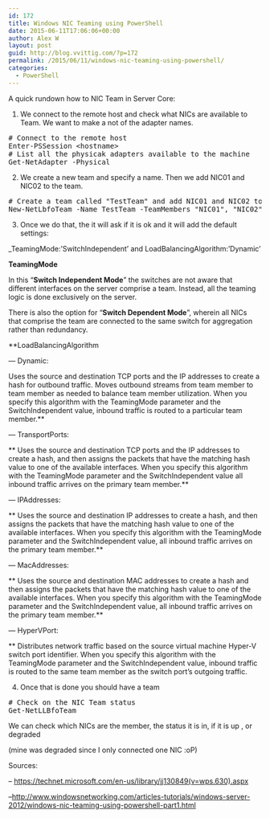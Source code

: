```yaml
---
id: 172
title: Windows NIC Teaming using PowerShell
date: 2015-06-11T17:06:06+00:00
author: Alex W
layout: post
guid: http://blog.vvittig.com/?p=172
permalink: /2015/06/11/windows-nic-teaming-using-powershell/
categories:
  - PowerShell
---
```

A quick rundown how to NIC Team in Server Core:

1. We connect to the remote host and check what NICs are available to Team. We want to make a not of the adapter names.

<pre class="lang:ps decode:true"># Connect to the remote host
Enter-PSSession &lt;hostname&gt;
# List all the physicak adapters available to the machine
Get-NetAdapter -Physical</pre>

2. We create a new team and specify a name. Then we add NIC01 and NIC02 to the team.

<pre class="lang:ps decode:true"># Create a team called "TestTeam" and add NIC01 and NIC02 to the team
New-NetLbfoTeam -Name TestTeam -TeamMembers "NIC01", "NIC02"</pre>

3. Once we do that, the it will ask if it is ok and it will add the default settings:
  
_TeamingMode:&#8217;SwitchIndependent&#8217; and LoadBalancingAlgorithm:&#8217;Dynamic&#8217;</p> 

</em>**TeamingMode**

In this “**Switch Independent Mode**” the switches are not aware that different interfaces on the server comprise a team. Instead, all the teaming logic is done exclusively on the server.

There is also the option for “**Switch Dependent Mode**”, wherein all NICs that comprise the team are connected to the same switch for aggregation rather than redundancy.

**LoadBalancingAlgorithm</p> 

&#8212; Dynamic:
  
</strong>Uses the source and destination TCP ports and the IP addresses to create a hash for outbound traffic. Moves outbound streams from team member to team member as needed to balance team member utilization. When you specify this algorithm with the TeamingMode parameter and the SwitchIndependent value, inbound traffic is routed to a particular team member.**
  
&#8212; TransportPorts:
  
** Uses the source and destination TCP ports and the IP addresses to create a hash, and then assigns the packets that have the matching hash value to one of the available interfaces. When you specify this algorithm with the TeamingMode parameter and the SwitchIndependent value all inbound traffic arrives on the primary team member.**
  
&#8212; IPAddresses:
  
** Uses the source and destination IP addresses to create a hash, and then assigns the packets that have the matching hash value to one of the available interfaces. When you specify this algorithm with the TeamingMode parameter and the SwitchIndependent value, all inbound traffic arrives on the primary team member.**
  
&#8212; MacAddresses:
  
** Uses the source and destination MAC addresses to create a hash and then assigns the packets that have the matching hash value to one of the available interfaces. When you specify this algorithm with the TeamingMode parameter and the SwitchIndependent value, all inbound traffic arrives on the primary team member.**
  
&#8212; HyperVPort:
  
** Distributes network traffic based on the source virtual machine Hyper-V switch port identifier. When you specify this algorithm with the TeamingMode parameter and the SwitchIndependent value, inbound traffic is routed to the same team member as the switch port’s outgoing traffic.

4. Once that is done you should have a team

<pre class="lang:ps decode:true"># Check on the NIC Team status
Get-NetLLBfoTeam</pre>

We can check which NICs are the member, the status it is in, if it is up , or degraded
  
(mine was degraded since I only connected one NIC :oP)

Sources:
  
&#8211; <a href="https://technet.microsoft.com/en-us/library/jj130849(v=wps.630).aspx" target="_blank">https://technet.microsoft.com/en-us/library/jj130849(v=wps.630).aspx</a>
  
&#8211;<a href="http://www.windowsnetworking.com/articles-tutorials/windows-server-2012/windows-nic-teaming-using-powershell-part1.html" target="_blank">http://www.windowsnetworking.com/articles-tutorials/windows-server-2012/windows-nic-teaming-using-powershell-part1.html</a>